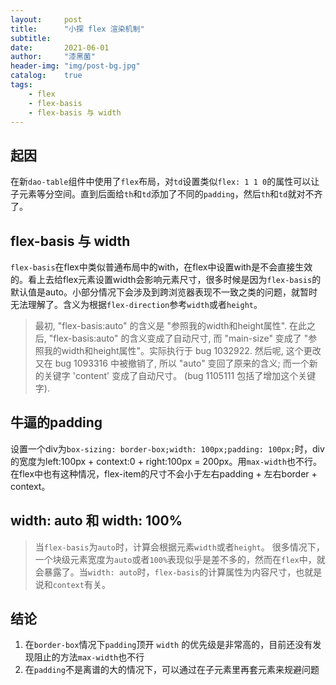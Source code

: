 ```yaml
---
layout:     post
title:      "小探 flex 渲染机制"
subtitle:   
date:       2021-06-01
author:     "漆黑菌"
header-img: "img/post-bg.jpg"
catalog:    true
tags:
    - flex
    - flex-basis
    - flex-basis 与 width
---
```


## 起因
在新`dao-table`组件中使用了`flex`布局，对`td`设置类似`flex: 1 1 0`的属性可以让子元素等分空间。直到后面给`th`和`td`添加了不同的`padding`，然后`th`和`td`就对不齐了。

## flex-basis 与 width
`flex-basis`在flex中类似普通布局中的with，在flex中设置with是不会直接生效的。看上去给flex元素设置width会影响元素尺寸，很多时候是因为`flex-basis`的默认值是auto。小部分情况下会涉及到跨浏览器表现不一致之类的问题，就暂时无法理解了。含义为根据`flex-direction`参考`width`或者`height`。

>最初, "flex-basis:auto" 的含义是 "参照我的width和height属性".
>在此之后, "flex-basis:auto" 的含义变成了自动尺寸, 而 "main-size" 变成了 "参照我的width和height属性"。实际执行于 bug 1032922.
>然后呢, 这个更改又在 bug 1093316 中被撤销了, 所以 "auto" 变回了原来的含义; 而一个新的关键字 'content' 变成了自动尺寸。 (bug 1105111 包括了增加这个关键字).

## 牛逼的padding
设置一个div为`box-sizing: border-box;width: 100px;padding: 100px;`时，div的宽度为left:100px + context:0 + right:100px = 200px。用`max-width`也不行。在flex中也有这种情况，flex-item的尺寸不会小于左右padding + 左右border + context。

## width: auto 和 width: 100%
>当`flex-basis`为`auto`时，计算会根据元素`width`或者`height`。
很多情况下，一个块级元素宽度为`auto`或者`100%`表现似乎是差不多的，然而在`flex`中，就会暴露了。当`width: auto`时，`flex-basis`的计算属性为内容尺寸，也就是说和`context`有关。

## 结论
1. 在`border-box`情况下`padding`顶开 `width` 的优先级是非常高的，目前还没有发现阻止的方法`max-width`也不行
2. 在`padding`不是离谱的大的情况下，可以通过在子元素里再套元素来规避问题

